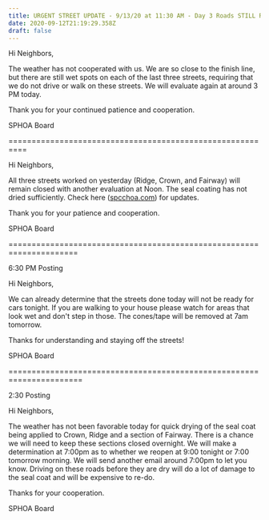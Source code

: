 ```yaml
---
title: URGENT STREET UPDATE - 9/13/20 at 11:30 AM - Day 3 Roads STILL Remain Closed
date: 2020-09-12T21:19:29.358Z
draft: false
---
```

Hi Neighbors,

The weather has not cooperated with us. We are so close to the finish line, but there are still wet spots on each of the last three streets, requiring that we do not drive or walk on these streets. We will evaluate again at around 3 PM today.

Thank you for your continued patience and cooperation.

SPHOA Board

\==========================================================

Hi Neighbors,

All three streets worked on yesterday (Ridge, Crown, and Fairway) will remain closed with another evaluation at Noon. The seal coating has not dried sufficiently. Check here ([spcchoa.com](http://spcchoa.com/)) for updates.

Thank you for your patience and cooperation.

SPHOA Board

\=====================================================================

6:30 PM Posting

Hi Neighbors,

We can already determine that the streets done today will not be ready for cars tonight. If you are walking to your house please watch for areas that look wet and don't step in those. The cones/tape will be removed at 7am tomorrow.

Thanks for understanding and staying off the streets!

SPHOA Board

\======================================================================

2:30 Posting

Hi Neighbors,

The weather has not been favorable today for quick drying of the seal coat being applied to Crown, Ridge and a section of Fairway. There is a chance we will need to keep these sections closed overnight. We will make a determination at 7:00pm as to whether we reopen at 9:00 tonight or 7:00 tomorrow morning. We will send another email around 7:00pm to let you know. Driving on these roads before they are dry will do a lot of damage to the seal coat and will be expensive to re-do.

Thanks for your cooperation.

SPHOA Board